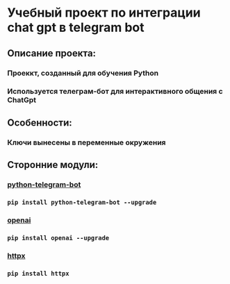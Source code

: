 # Учебный проект по интеграции chat gpt в telegram bot

## Описание проекта:
### Проеккт, созданный для обучения Python
### Используется телеграм-бот для интерактивного общения с ChatGpt

## Особенности:
### Ключи вынесены в переменные окружения
### 

## Сторонние модули:
### [python-telegram-bot](https://docs.python-telegram-bot.org/en/stable/index.html)
### `pip install python-telegram-bot --upgrade`
### [openai](https://github.com/openai/openai-python)
### `pip install openai --upgrade`
### [httpx](https://www.python-httpx.org/)
### `pip install httpx`
